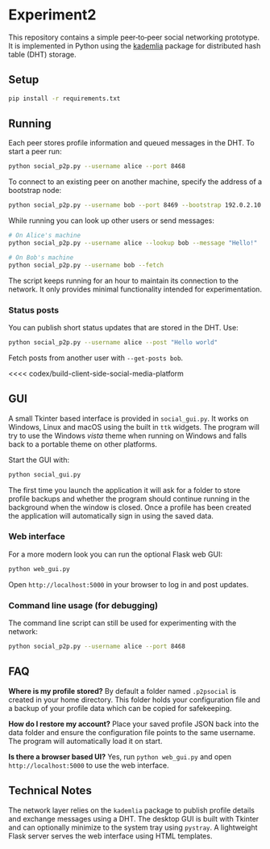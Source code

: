 # Experiment2

This repository contains a simple peer‑to‑peer social networking prototype. It is
implemented in Python using the [kademlia](https://github.com/bmuller/kademlia)
package for distributed hash table (DHT) storage.

## Setup

```bash
pip install -r requirements.txt
```

## Running

Each peer stores profile information and queued messages in the DHT. To start a
peer run:

```bash
python social_p2p.py --username alice --port 8468
```

To connect to an existing peer on another machine, specify the address of a
bootstrap node:

```bash
python social_p2p.py --username bob --port 8469 --bootstrap 192.0.2.10:8468
```

While running you can look up other users or send messages:

```bash
# On Alice's machine
python social_p2p.py --username alice --lookup bob --message "Hello!"

# On Bob's machine
python social_p2p.py --username bob --fetch
```

The script keeps running for an hour to maintain its connection to the network.
It only provides minimal functionality intended for experimentation.

### Status posts

You can publish short status updates that are stored in the DHT. Use:

```bash
python social_p2p.py --username alice --post "Hello world"
```

Fetch posts from another user with `--get-posts bob`.

<<<< codex/build-client-side-social-media-platform

## GUI

A small Tkinter based interface is provided in `social_gui.py`. It works on
Windows, Linux and macOS using the built in `ttk` widgets. The program will try
to use the Windows *vista* theme when running on Windows and falls back to a
portable theme on other platforms.

Start the GUI with:

```bash
python social_gui.py
```

The first time you launch the application it will ask for a folder to store
profile backups and whether the program should continue running in the
background when the window is closed. Once a profile has been created the
application will automatically sign in using the saved data.

### Web interface

For a more modern look you can run the optional Flask web GUI:

```bash
python web_gui.py
```

Open `http://localhost:5000` in your browser to log in and post updates.

### Command line usage (for debugging)

The command line script can still be used for experimenting with the network:

```bash
python social_p2p.py --username alice --port 8468
```

## FAQ

**Where is my profile stored?**  By default a folder named `.p2psocial` is
created in your home directory. This folder holds your configuration file and a
backup of your profile data which can be copied for safekeeping.

**How do I restore my account?**  Place your saved profile JSON back into the
data folder and ensure the configuration file points to the same username. The
program will automatically load it on start.

**Is there a browser based UI?**  Yes, run `python web_gui.py` and open
`http://localhost:5000` to use the web interface.

## Technical Notes

The network layer relies on the `kademlia` package to publish profile details
and exchange messages using a DHT. The desktop GUI is built with Tkinter and
can optionally minimize to the system tray using `pystray`. A lightweight Flask
server serves the web interface using HTML templates.
